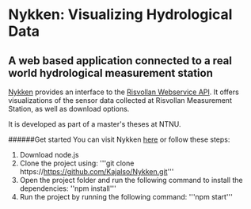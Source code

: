 
# Nykken: Visualizing Hydrological Data
## A web based application connected to a real world hydrological measurement station
[Nykken](https://nykken.netlify.app/) provides an interface to the [Risvollan Webservice API](https://ibmrisvol.ibm.ntnu.no/). It offers visualizations of the sensor data collected at Risvollan Measurement Station, as well as download options.

It is developed as part of a master's theses at NTNU.


######Get started
You can visit Nykken [here](https://nykken.netlify.app/) or follow these steps:

1. Download node.js
2. Clone the project using: 
'''git clone https://https://github.com/Kajalso/Nykken.git'''
3. Open the project folder and run the following command to install the dependencies:
''npm install'''
4. Run the project by running the following command:
'''npm start'''